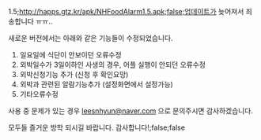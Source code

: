 1.5;http://happs.gtz.kr/apk/NHFoodAlarm1.5.apk;false;업데이트가 늦어져서 죄송합니다 ㅠㅠ..

새로운 버전에서는 아래와 같은 기능들이 수정되었습니다.

1. 일요일에 식단이 안보이던 오류수정
2. 외박일수가 3일이하인 사생의 경우, 어플 실행이 안되던 오류수정
3. 외박신청기능 추가 (신청 후 확인요망)
4. 외박과 관련된 알람기능추가 (설정화면에서 설정가능)
5. 기타오류수정

사용 중 문제가 있는 경우 leesnhyun@naver.com 으로 문의주시면 감사하겠습니다.

모두들 즐거운 방학 되시길 바랍니다. 감사합니다!;false;false
